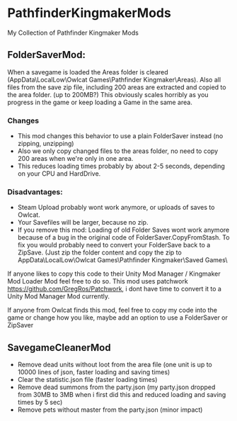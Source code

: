 # PathfinderKingmakerMods
My Collection of Pathfinder Kingmaker Mods

## FolderSaverMod:

When a savegame is loaded the Areas folder is cleared (AppData\LocalLow\Owlcat Games\Pathfinder Kingmaker\Areas).
Also all files from the save zip file, including 200 areas are extracted and copied to the area folder. (up to 200MB?)
This obviously scales horribly as you progress in the game or keep loading a Game in the same area.

### Changes

- This mod changes this behavior to use a plain FolderSaver instead (no zipping, unzipping)
- Also we only copy changed files to the areas folder, no need to copy 200 areas when we're only in one area.
- This reduces loading times probably by about 2-5 seconds, depending on your CPU and HardDrive.

### Disadvantages: 
- Steam Upload probably wont work anymore, or uploads of saves to Owlcat.
- Your Savefiles will be larger, because no zip.
- If you remove this mod: Loading of old Folder Saves wont work anymore because of a bug in the original code of FolderSaver.CopyFromStash.
To fix you would probably need to convert your FolderSave back to a ZipSave.
(Just zip the folder content and copy the zip to AppData\LocalLow\Owlcat Games\Pathfinder Kingmaker\Saved Games\

If anyone likes to copy this code to their Unity Mod Manager / Kingmaker Mod Loader Mod feel free to do so.
This mod uses patchwork  https://github.com/GregRos/Patchwork, i dont have time to convert it to a Unity Mod Manager Mod currently.

If anyone from Owlcat finds this mod, feel free to copy my code into the game or change how you like, maybe add an option to use a FolderSaver or ZipSaver


## SavegameCleanerMod

- Remove dead units without loot from the area file (one unit is up to 10000 lines of json, faster loading and saving times)
- Clear the statistic.json file (faster loading times)
- Remove dead summons from the party.json (my party.json dropped from 30MB to 3MB when i first did this and reduced loading and saving  times by 5 sec)
- Remove pets without master from the party.json (minor impact)
